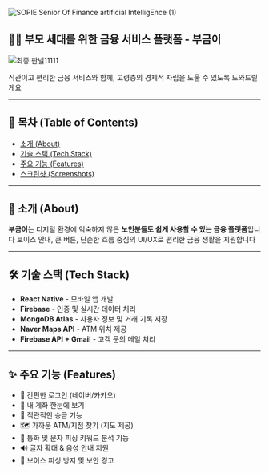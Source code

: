 ![SOPIE Senior Of Finance   artificial IntelligEnce (1)](https://github.com/user-attachments/assets/503ee1ed-bde8-418f-95fa-5ef24bb450c0)

## 👵👴 부모 세대를 위한 금융 서비스 플랫폼 - 부금이

![최종 판넬11111](https://github.com/user-attachments/assets/87005d1c-d6c1-4bba-879d-51129a855592)

직관이고 편리한 금융 서비스와 함께,
고령층의 경제적 자립을 도울 수 있도록 도와드릴게요

---

## 🧭 목차 (Table of Contents)

- [소개 (About)](#소개-about)
- [기술 스택 (Tech Stack)](#기술-스택-tech-stack)
- [주요 기능 (Features)](#주요-기능-features)
- [스크린샷 (Screenshots)](#스크린샷-screenshots)

---

## 📌 소개 (About)

**부금이**는 디지털 환경에 익숙하지 않은 **노인분들도 쉽게 사용할 수 있는 금융 플랫폼**입니다
보이스 안내, 큰 버튼, 단순한 흐름 중심의 UI/UX로 편리한 금융 생활을 지원합니다

---

## 🛠️ 기술 스택 (Tech Stack)

- **React Native** - 모바일 앱 개발
- **Firebase** - 인증 및 실시간 데이터 처리
- **MongoDB Atlas** - 사용자 정보 및 거래 기록 저장
- **Naver Maps API** - ATM 위치 제공
- **Firebase API + Gmail** - 고객 문의 메일 처리

---

## ✨ 주요 기능 (Features)

- 🔐 간편한 로그인 (네이버/카카오)
- 🏦 내 계좌 한눈에 보기
- 💸 직관적인 송금 기능
- 🗺️ 가까운 ATM/지점 찾기 (지도 제공)
- 🧾 통화 및 문자 피싱 키워드 분석 기능
- 🔊 글자 확대 & 음성 안내 지원
- 🛟 보이스 피싱 방지 및 보안 경고
